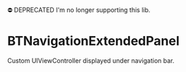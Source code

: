 ⛔️ DEPRECATED I'm no longer supporting this lib.

# BTNavigationExtendedPanel
Custom UIViewController displayed under navigation bar.
